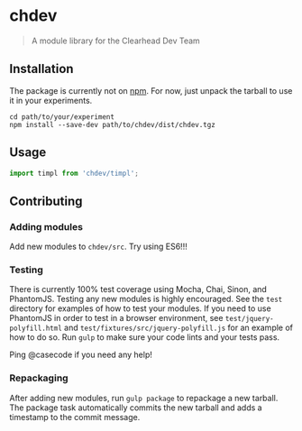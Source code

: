 # chdev
> A module library for the Clearhead Dev Team

## Installation

The package is currently not on [npm](https://www.npmjs.com/).
For now, just unpack the tarball to use it in your experiments.

```shell
cd path/to/your/experiment
npm install --save-dev path/to/chdev/dist/chdev.tgz
```

## Usage

```javascript
import timpl from 'chdev/timpl';
```

## Contributing

### Adding modules

Add new modules to `chdev/src`. Try using ES6!!!

### Testing

There is currently 100% test coverage using Mocha, Chai, Sinon, and PhantomJS.
Testing any new modules is highly encouraged. See the `test` directory for
examples of how to test your modules. If you need to use PhantomJS in order
to test in a browser environment, see `test/jquery-polyfill.html` and
`test/fixtures/src/jquery-polyfill.js` for an example of how to do so.
Run `gulp` to make sure your code lints and your tests pass.

Ping @casecode if you need any help!

### Repackaging

After adding new modules, run `gulp package` to repackage a new tarball.
The package task automatically commits the new tarball and adds a timestamp
to the commit message.
